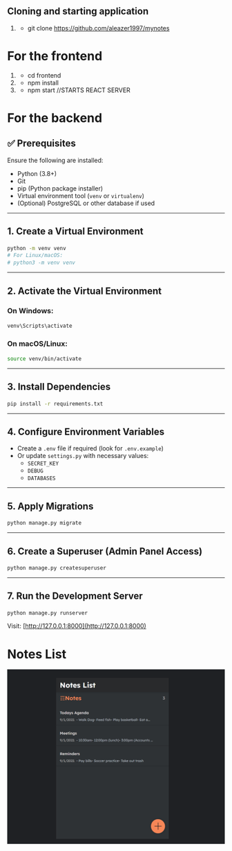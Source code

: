 
## Cloning and starting application
1. - git clone https://github.com/aleazer1997/mynotes

# For the frontend
1. - cd frontend
2. - npm install
3. - npm start  //STARTS REACT SERVER

# For the backend
## ✅ Prerequisites
Ensure the following are installed:
- Python (3.8+)
- Git
- pip (Python package installer)
- Virtual environment tool (`venv` or `virtualenv`)
- (Optional) PostgreSQL or other database if used

---

## 1. Create a Virtual Environment
```bash
python -m venv venv
# For Linux/macOS:
# python3 -m venv venv
```

---

## 2. Activate the Virtual Environment

### On Windows:
```bash
venv\Scripts\activate
```

### On macOS/Linux:
```bash
source venv/bin/activate
```

---

## 3. Install Dependencies
```bash
pip install -r requirements.txt
```

---

## 4. Configure Environment Variables
- Create a `.env` file if required (look for `.env.example`)
- Or update `settings.py` with necessary values:
  - `SECRET_KEY`
  - `DEBUG`
  - `DATABASES`

---

## 5. Apply Migrations
```bash
python manage.py migrate
```

---

## 6. Create a Superuser (Admin Panel Access)
```bash
python manage.py createsuperuser
```

---

## 7. Run the Development Server
```bash
python manage.py runserver
```

Visit: [http://127.0.0.1:8000](http://127.0.0.1:8000)


# Notes List
<img src="Notes.PNG">  
